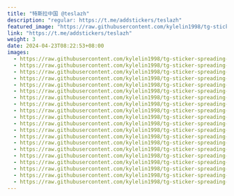 ```yaml
---
title: "特斯拉中国 @teslazh"
description: "regular: https://t.me/addstickers/teslazh"
featured_image: "https://raw.githubusercontent.com/kylelin1998/tg-sticker-spreading-worldwide-images/main/img/dafb6297-c82e-4aad-8322-8f1dffb3c3d5.jpg"
link: "https://t.me/addstickers/teslazh"
weight: 3
date: 2024-04-23T08:22:53+08:00
images:
  - https://raw.githubusercontent.com/kylelin1998/tg-sticker-spreading-worldwide-images/main/img/dafb6297-c82e-4aad-8322-8f1dffb3c3d5.jpg
  - https://raw.githubusercontent.com/kylelin1998/tg-sticker-spreading-worldwide-images/main/img/8cca4b24-5fd2-48f4-86ab-dc9d839b7ae4.jpg
  - https://raw.githubusercontent.com/kylelin1998/tg-sticker-spreading-worldwide-images/main/img/7e587b7a-8fdd-46ce-bb9d-b4677a11a6d1.jpg
  - https://raw.githubusercontent.com/kylelin1998/tg-sticker-spreading-worldwide-images/main/img/88fa70a9-74c3-43e7-8d71-2fda94a2d6da.jpg
  - https://raw.githubusercontent.com/kylelin1998/tg-sticker-spreading-worldwide-images/main/img/0fa4c21e-f056-418b-b1b8-ad959c1a47fa.jpg
  - https://raw.githubusercontent.com/kylelin1998/tg-sticker-spreading-worldwide-images/main/img/167ff887-ee14-44eb-85c9-28ac6fb3cd1c.jpg
  - https://raw.githubusercontent.com/kylelin1998/tg-sticker-spreading-worldwide-images/main/img/22ac918c-da9f-4039-a96e-28369da196d0.jpg
  - https://raw.githubusercontent.com/kylelin1998/tg-sticker-spreading-worldwide-images/main/img/c26dbd3b-8b6f-40be-834d-af7f8519ff34.jpg
  - https://raw.githubusercontent.com/kylelin1998/tg-sticker-spreading-worldwide-images/main/img/95740cec-6ecf-4647-a48d-4ed3f0959056.jpg
  - https://raw.githubusercontent.com/kylelin1998/tg-sticker-spreading-worldwide-images/main/img/ee27abe0-5759-48c7-8d33-7d468d3acb39.jpg
  - https://raw.githubusercontent.com/kylelin1998/tg-sticker-spreading-worldwide-images/main/img/0c7f2817-8a82-495c-ba8e-f196ffc672b0.jpg
  - https://raw.githubusercontent.com/kylelin1998/tg-sticker-spreading-worldwide-images/main/img/9fddc523-e136-4d7c-915b-657c4b62dfb1.jpg
  - https://raw.githubusercontent.com/kylelin1998/tg-sticker-spreading-worldwide-images/main/img/cf2b92b7-cf79-4422-ae3b-48598b5d8abc.jpg
  - https://raw.githubusercontent.com/kylelin1998/tg-sticker-spreading-worldwide-images/main/img/4cdd48ac-d1da-4296-8753-ff9645339fb7.jpg
  - https://raw.githubusercontent.com/kylelin1998/tg-sticker-spreading-worldwide-images/main/img/e5f526cc-2024-4be6-bc28-91c6b1f7176d.jpg
  - https://raw.githubusercontent.com/kylelin1998/tg-sticker-spreading-worldwide-images/main/img/cb807c5b-4316-4a1d-95d0-d0996c0fc692.jpg
  - https://raw.githubusercontent.com/kylelin1998/tg-sticker-spreading-worldwide-images/main/img/6acb696b-d918-4bb9-bb3f-d3fa3e43bfd0.jpg
  - https://raw.githubusercontent.com/kylelin1998/tg-sticker-spreading-worldwide-images/main/img/05f37ad4-16d8-4a52-b845-dfd29e57ea17.jpg
  - https://raw.githubusercontent.com/kylelin1998/tg-sticker-spreading-worldwide-images/main/img/9a009ee5-50a9-4c37-bc91-ee88d14888ea.jpg
  - https://raw.githubusercontent.com/kylelin1998/tg-sticker-spreading-worldwide-images/main/img/03830646-754a-4209-b0e9-41d3491d1c07.jpg
---
```

